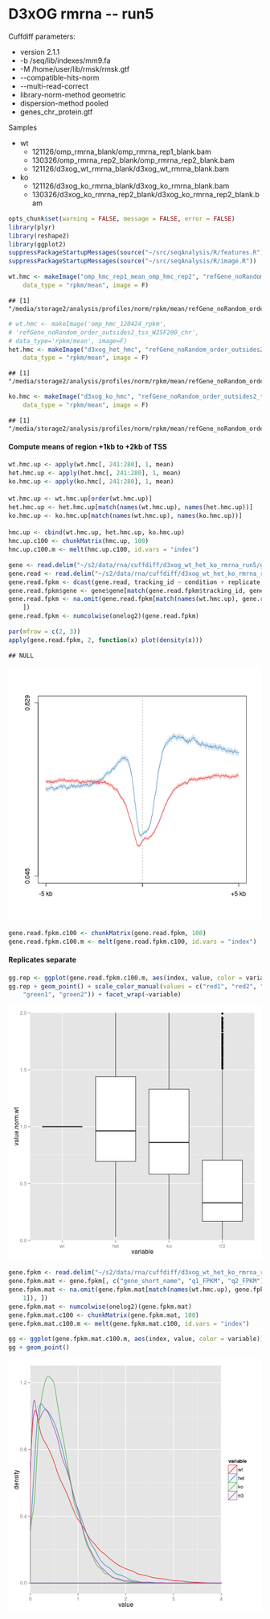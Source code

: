 D3xOG rmrna -- run5
========================================================

Cuffdiff parameters:
  * version 2.1.1
  * -b /seq/lib/indexes/mm9.fa 
  * -M /home/user/lib/rmsk/rmsk.gtf 
  * --compatible-hits-norm
  * --multi-read-correct
  * library-norm-method geometric
  * dispersion-method pooled
  * genes_chr_protein.gtf

Samples
  * wt
    * 121126/omp_rmrna_blank/omp_rmrna_rep1_blank.bam
    * 130326/omp_rmrna_rep2_blank/omp_rmrna_rep2_blank.bam
    * 121126/d3xog_wt_rmrna_blank/d3xog_wt_rmrna_blank.bam
  * ko
    * 121126/d3xog_ko_rmrna_blank/d3xog_ko_rmrna_blank.bam
    * 130326/d3xog_ko_rmrna_rep2_blank/d3xog_ko_rmrna_rep2_blank.bam
    

```r
opts_chunk$set(warning = FALSE, message = FALSE, error = FALSE)
library(plyr)
library(reshape2)
library(ggplot2)
suppressPackageStartupMessages(source("~/src/seqAnalysis/R/features.R"))
suppressPackageStartupMessages(source("~/src/seqAnalysis/R/image.R"))
```



```r
wt.hmc <- makeImage("omp_hmc_rep1_mean_omp_hmc_rep2", "refGene_noRandom_order_outsides2_tss_W25F200_chr", 
    data_type = "rpkm/mean", image = F)
```

```
## [1] "/media/storage2/analysis/profiles/norm/rpkm/mean/refGene_noRandom_order_outsides2_tss_W25F200_chr/images/omp_hmc_rep1_mean_omp_hmc_rep2"
```

```r
# wt.hmc <- makeImage('omp_hmc_120424_rpkm',
# 'refGene_noRandom_order_outsides2_tss_W25F200_chr',
# data_type='rpkm/mean', image=F)
het.hmc <- makeImage("d3xog_het_hmc", "refGene_noRandom_order_outsides2_tss_W25F200_chr", 
    data_type = "rpkm/mean", image = F)
```

```
## [1] "/media/storage2/analysis/profiles/norm/rpkm/mean/refGene_noRandom_order_outsides2_tss_W25F200_chr/images/d3xog_het_hmc"
```

```r
ko.hmc <- makeImage("d3xog_ko_hmc", "refGene_noRandom_order_outsides2_tss_W25F200_chr", 
    data_type = "rpkm/mean", image = F)
```

```
## [1] "/media/storage2/analysis/profiles/norm/rpkm/mean/refGene_noRandom_order_outsides2_tss_W25F200_chr/images/d3xog_ko_hmc"
```


#### Compute means of region +1kb to +2kb of TSS

```r
wt.hmc.up <- apply(wt.hmc[, 241:280], 1, mean)
het.hmc.up <- apply(het.hmc[, 241:280], 1, mean)
ko.hmc.up <- apply(ko.hmc[, 241:280], 1, mean)

wt.hmc.up <- wt.hmc.up[order(wt.hmc.up)]
het.hmc.up <- het.hmc.up[match(names(wt.hmc.up), names(het.hmc.up))]
ko.hmc.up <- ko.hmc.up[match(names(wt.hmc.up), names(ko.hmc.up))]

hmc.up <- cbind(wt.hmc.up, het.hmc.up, ko.hmc.up)
hmc.up.c100 <- chunkMatrix(hmc.up, 100)
hmc.up.c100.m <- melt(hmc.up.c100, id.vars = "index")
```



```r
gene <- read.delim("~/s2/data/rna/cuffdiff/d3xog_wt_het_ko_rmrna_run5/gene_exp.diff")
gene.read <- read.delim("~/s2/data/rna/cuffdiff/d3xog_wt_het_ko_rmrna_run5/genes.read_group_tracking")
gene.read.fpkm <- dcast(gene.read, tracking_id ~ condition + replicate, value.var = "FPKM")
gene.read.fpkm$gene <- gene$gene[match(gene.read.fpkm$tracking_id, gene$test_id)]
gene.read.fpkm <- na.omit(gene.read.fpkm[match(names(wt.hmc.up), gene.read.fpkm$gene), 
    ])
gene.read.fpkm <- numcolwise(onelog2)(gene.read.fpkm)
```



```r
par(mfrow = c(2, 3))
apply(gene.read.fpkm, 2, function(x) plot(density(x)))
```

```
## NULL
```

![plot of chunk unnamed-chunk-5](figure/unnamed-chunk-5.png) 



```r
gene.read.fpkm.c100 <- chunkMatrix(gene.read.fpkm, 100)
gene.read.fpkm.c100.m <- melt(gene.read.fpkm.c100, id.vars = "index")
```


#### Replicates separate

```r
gg.rep <- ggplot(gene.read.fpkm.c100.m, aes(index, value, color = variable))
gg.rep + geom_point() + scale_color_manual(values = c("red1", "red2", "red3", 
    "green1", "green2")) + facet_wrap(~variable)
```

![plot of chunk unnamed-chunk-7](figure/unnamed-chunk-7.png) 



```r
gene.fpkm <- read.delim("~/s2/data/rna/cuffdiff/d3xog_wt_het_ko_rmrna_run4/genes.fpkm_tracking")
gene.fpkm.mat <- gene.fpkm[, c("gene_short_name", "q1_FPKM", "q2_FPKM")]
gene.fpkm.mat <- na.omit(gene.fpkm.mat[match(names(wt.hmc.up), gene.fpkm.mat[, 
    1]), ])
gene.fpkm.mat <- numcolwise(onelog2)(gene.fpkm.mat)
gene.fpkm.mat.c100 <- chunkMatrix(gene.fpkm.mat, 100)
gene.fpkm.mat.c100.m <- melt(gene.fpkm.mat.c100, id.vars = "index")
```



```r
gg <- ggplot(gene.fpkm.mat.c100.m, aes(index, value, color = variable))
gg + geom_point()
```

![plot of chunk unnamed-chunk-9](figure/unnamed-chunk-9.png) 




